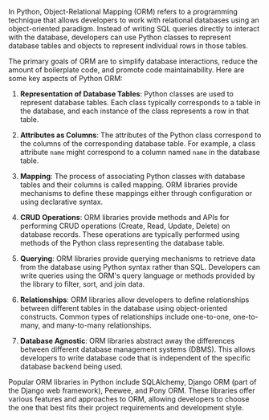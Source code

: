 In Python, Object-Relational Mapping (ORM) refers to a programming technique that allows developers to work with relational databases using an object-oriented paradigm. Instead of writing SQL queries directly to interact with the database, developers can use Python classes to represent database tables and objects to represent individual rows in those tables.

The primary goals of ORM are to simplify database interactions, reduce the amount of boilerplate code, and promote code maintainability. Here are some key aspects of Python ORM:

1. **Representation of Database Tables**: Python classes are used to represent database tables. Each class typically corresponds to a table in the database, and each instance of the class represents a row in that table.

2. **Attributes as Columns**: The attributes of the Python class correspond to the columns of the corresponding database table. For example, a class attribute `name` might correspond to a column named `name` in the database table.

3. **Mapping**: The process of associating Python classes with database tables and their columns is called mapping. ORM libraries provide mechanisms to define these mappings either through configuration or using declarative syntax.

4. **CRUD Operations**: ORM libraries provide methods and APIs for performing CRUD operations (Create, Read, Update, Delete) on database records. These operations are typically performed using methods of the Python class representing the database table.

5. **Querying**: ORM libraries provide querying mechanisms to retrieve data from the database using Python syntax rather than SQL. Developers can write queries using the ORM's query language or methods provided by the library to filter, sort, and join data.

6. **Relationships**: ORM libraries allow developers to define relationships between different tables in the database using object-oriented constructs. Common types of relationships include one-to-one, one-to-many, and many-to-many relationships.

7. **Database Agnostic**: ORM libraries abstract away the differences between different database management systems (DBMS). This allows developers to write database code that is independent of the specific database backend being used.

Popular ORM libraries in Python include SQLAlchemy, Django ORM (part of the Django web framework), Peewee, and Pony ORM. These libraries offer various features and approaches to ORM, allowing developers to choose the one that best fits their project requirements and development style.
